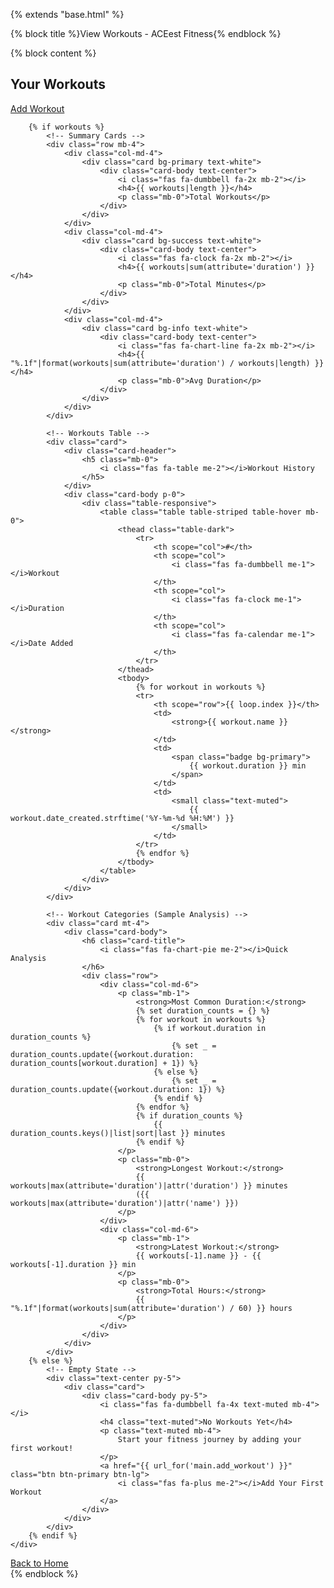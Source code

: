 {% extends "base.html" %}

{% block title %}View Workouts - ACEest Fitness{% endblock %}

{% block content %}
<div class="row">
    <div class="col-12">
        <div class="d-flex justify-content-between align-items-center mb-4">
            <h2>
                <i class="fas fa-list me-2"></i>Your Workouts
            </h2>
            <a href="{{ url_for('main.add_workout') }}" class="btn btn-primary">
                <i class="fas fa-plus me-2"></i>Add Workout
            </a>
        </div>
        
        {% if workouts %}
            <!-- Summary Cards -->
            <div class="row mb-4">
                <div class="col-md-4">
                    <div class="card bg-primary text-white">
                        <div class="card-body text-center">
                            <i class="fas fa-dumbbell fa-2x mb-2"></i>
                            <h4>{{ workouts|length }}</h4>
                            <p class="mb-0">Total Workouts</p>
                        </div>
                    </div>
                </div>
                <div class="col-md-4">
                    <div class="card bg-success text-white">
                        <div class="card-body text-center">
                            <i class="fas fa-clock fa-2x mb-2"></i>
                            <h4>{{ workouts|sum(attribute='duration') }}</h4>
                            <p class="mb-0">Total Minutes</p>
                        </div>
                    </div>
                </div>
                <div class="col-md-4">
                    <div class="card bg-info text-white">
                        <div class="card-body text-center">
                            <i class="fas fa-chart-line fa-2x mb-2"></i>
                            <h4>{{ "%.1f"|format(workouts|sum(attribute='duration') / workouts|length) }}</h4>
                            <p class="mb-0">Avg Duration</p>
                        </div>
                    </div>
                </div>
            </div>
            
            <!-- Workouts Table -->
            <div class="card">
                <div class="card-header">
                    <h5 class="mb-0">
                        <i class="fas fa-table me-2"></i>Workout History
                    </h5>
                </div>
                <div class="card-body p-0">
                    <div class="table-responsive">
                        <table class="table table-striped table-hover mb-0">
                            <thead class="table-dark">
                                <tr>
                                    <th scope="col">#</th>
                                    <th scope="col">
                                        <i class="fas fa-dumbbell me-1"></i>Workout
                                    </th>
                                    <th scope="col">
                                        <i class="fas fa-clock me-1"></i>Duration
                                    </th>
                                    <th scope="col">
                                        <i class="fas fa-calendar me-1"></i>Date Added
                                    </th>
                                </tr>
                            </thead>
                            <tbody>
                                {% for workout in workouts %}
                                <tr>
                                    <th scope="row">{{ loop.index }}</th>
                                    <td>
                                        <strong>{{ workout.name }}</strong>
                                    </td>
                                    <td>
                                        <span class="badge bg-primary">
                                            {{ workout.duration }} min
                                        </span>
                                    </td>
                                    <td>
                                        <small class="text-muted">
                                            {{ workout.date_created.strftime('%Y-%m-%d %H:%M') }}
                                        </small>
                                    </td>
                                </tr>
                                {% endfor %}
                            </tbody>
                        </table>
                    </div>
                </div>
            </div>
            
            <!-- Workout Categories (Sample Analysis) -->
            <div class="card mt-4">
                <div class="card-body">
                    <h6 class="card-title">
                        <i class="fas fa-chart-pie me-2"></i>Quick Analysis
                    </h6>
                    <div class="row">
                        <div class="col-md-6">
                            <p class="mb-1">
                                <strong>Most Common Duration:</strong> 
                                {% set duration_counts = {} %}
                                {% for workout in workouts %}
                                    {% if workout.duration in duration_counts %}
                                        {% set _ = duration_counts.update({workout.duration: duration_counts[workout.duration] + 1}) %}
                                    {% else %}
                                        {% set _ = duration_counts.update({workout.duration: 1}) %}
                                    {% endif %}
                                {% endfor %}
                                {% if duration_counts %}
                                    {{ duration_counts.keys()|list|sort|last }} minutes
                                {% endif %}
                            </p>
                            <p class="mb-0">
                                <strong>Longest Workout:</strong> 
                                {{ workouts|max(attribute='duration')|attr('duration') }} minutes
                                ({{ workouts|max(attribute='duration')|attr('name') }})
                            </p>
                        </div>
                        <div class="col-md-6">
                            <p class="mb-1">
                                <strong>Latest Workout:</strong> 
                                {{ workouts[-1].name }} - {{ workouts[-1].duration }} min
                            </p>
                            <p class="mb-0">
                                <strong>Total Hours:</strong> 
                                {{ "%.1f"|format(workouts|sum(attribute='duration') / 60) }} hours
                            </p>
                        </div>
                    </div>
                </div>
            </div>
        {% else %}
            <!-- Empty State -->
            <div class="text-center py-5">
                <div class="card">
                    <div class="card-body py-5">
                        <i class="fas fa-dumbbell fa-4x text-muted mb-4"></i>
                        <h4 class="text-muted">No Workouts Yet</h4>
                        <p class="text-muted mb-4">
                            Start your fitness journey by adding your first workout!
                        </p>
                        <a href="{{ url_for('main.add_workout') }}" class="btn btn-primary btn-lg">
                            <i class="fas fa-plus me-2"></i>Add Your First Workout
                        </a>
                    </div>
                </div>
            </div>
        {% endif %}
    </div>
</div>

<!-- Back to Home Button -->
<div class="text-center mt-4">
    <a href="{{ url_for('main.index') }}" class="btn btn-secondary">
        <i class="fas fa-home me-2"></i>Back to Home
    </a>
</div>
{% endblock %}
